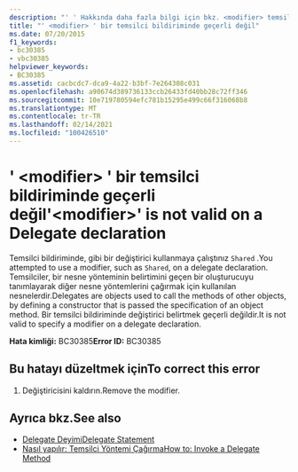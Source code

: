 ```yaml
---
description: "' ' Hakkında daha fazla bilgi için bkz. <modifier> temsilci bildiriminde geçerli değildir"
title: "' <modifier> ' bir temsilci bildiriminde geçerli değil"
ms.date: 07/20/2015
f1_keywords:
- bc30385
- vbc30385
helpviewer_keywords:
- BC30385
ms.assetid: cacbcdc7-dca9-4a22-b3bf-7e264308c031
ms.openlocfilehash: a90674d389736133ccb26433fd40bb28c72ff346
ms.sourcegitcommit: 10e719780594efc781b15295e499c66f316068b8
ms.translationtype: MT
ms.contentlocale: tr-TR
ms.lasthandoff: 02/14/2021
ms.locfileid: "100426510"
---
```

# <a name="modifier-is-not-valid-on-a-delegate-declaration"></a><span data-ttu-id="a0d8c-103">' \<modifier> ' bir temsilci bildiriminde geçerli değil</span><span class="sxs-lookup"><span data-stu-id="a0d8c-103">'\<modifier>' is not valid on a Delegate declaration</span></span>

<span data-ttu-id="a0d8c-104">Temsilci bildiriminde, gibi bir değiştirici kullanmaya çalıştınız `Shared` .</span><span class="sxs-lookup"><span data-stu-id="a0d8c-104">You attempted to use a modifier, such as `Shared`, on a delegate declaration.</span></span> <span data-ttu-id="a0d8c-105">Temsilciler, bir nesne yönteminin belirtimini geçen bir oluşturucuyu tanımlayarak diğer nesne yöntemlerini çağırmak için kullanılan nesnelerdir.</span><span class="sxs-lookup"><span data-stu-id="a0d8c-105">Delegates are objects used to call the methods of other objects, by defining a constructor that is passed the specification of an object method.</span></span> <span data-ttu-id="a0d8c-106">Bir temsilci bildiriminde değiştirici belirtmek geçerli değildir.</span><span class="sxs-lookup"><span data-stu-id="a0d8c-106">It is not valid to specify a modifier on a delegate declaration.</span></span>  
  
 <span data-ttu-id="a0d8c-107">**Hata kimliği:** BC30385</span><span class="sxs-lookup"><span data-stu-id="a0d8c-107">**Error ID:** BC30385</span></span>  
  
## <a name="to-correct-this-error"></a><span data-ttu-id="a0d8c-108">Bu hatayı düzeltmek için</span><span class="sxs-lookup"><span data-stu-id="a0d8c-108">To correct this error</span></span>  
  
1. <span data-ttu-id="a0d8c-109">Değiştiricisini kaldırın.</span><span class="sxs-lookup"><span data-stu-id="a0d8c-109">Remove the modifier.</span></span>  
  
## <a name="see-also"></a><span data-ttu-id="a0d8c-110">Ayrıca bkz.</span><span class="sxs-lookup"><span data-stu-id="a0d8c-110">See also</span></span>

- [<span data-ttu-id="a0d8c-111">Delegate Deyimi</span><span class="sxs-lookup"><span data-stu-id="a0d8c-111">Delegate Statement</span></span>](../language-reference/statements/delegate-statement.md)
- [<span data-ttu-id="a0d8c-112">Nasıl yapılır: Temsilci Yöntemi Çağırma</span><span class="sxs-lookup"><span data-stu-id="a0d8c-112">How to: Invoke a Delegate Method</span></span>](../programming-guide/language-features/delegates/how-to-invoke-a-delegate-method.md)

